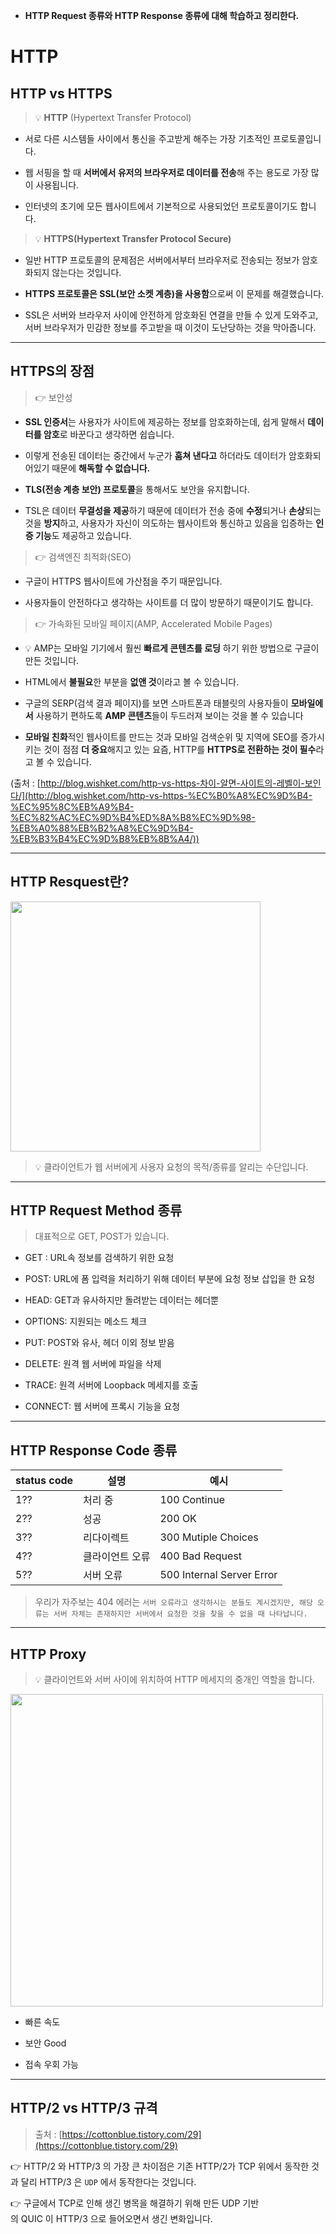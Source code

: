 - **HTTP Request 종류와 HTTP Response 종류에 대해 학습하고 정리한다.**
# HTTP

## HTTP vs HTTPS

> 💡 **HTTP** (Hypertext Transfer Protocol)

- 서로 다른 시스템들 사이에서 통신을 주고받게 해주는 가장 기초적인 프로토콜입니다. 

- 웹 서핑을 할 때 **서버에서 유저의 브라우저로 데이터를 전송**해 주는 용도로 가장 많이 사용됩니다. 

- 인터넷의 초기에 모든 웹사이트에서 기본적으로 사용되었던 프로토콜이기도 합니다.

> 💡 **HTTPS(Hypertext Transfer Protocol Secure)**
- 일반 HTTP 프로토콜의 문제점은 서버에서부터 브라우저로 전송되는 정보가 암호화되지 않는다는 것입니다.

- **HTTPS 프로토콜은 SSL(보안 소켓 계층)을 사용함**으로써 이 문제를 해결했습니다.

- SSL은 서버와 브라우저 사이에 안전하게 암호화된 연결을 만들 수 있게 도와주고, 서버 브라우저가 민감한 정보를 주고받을 때 이것이 도난당하는 것을 막아줍니다.

---

## HTTPS의 장점

> 👉 보안성
    
- **SSL 인증서**는 사용자가 사이트에 제공하는 정보를 암호화하는데, 쉽게 말해서 **데이터를 암호**로 바꾼다고 생각하면 쉽습니다. 

- 이렇게 전송된 데이터는 중간에서 누군가 **훔쳐 낸다고** 하더라도 데이터가 암호화되어있기 때문에 **해독할 수 없습니다.** 

- **TLS(전송 계층 보안) 프로토콜**을 통해서도 보안을 유지합니다. 

- TSL은 데이터 **무결성을 제공**하기 때문에 데이터가 전송 중에 **수정**되거나 **손상**되는 것을 **방지**하고, 사용자가 자신이 의도하는 웹사이트와 통신하고 있음을 입증하는 **인증 기능**도 제공하고 있습니다.

> 👉 검색엔진 최적화(SEO)
    
- 구글이 HTTPS 웹사이트에 가산점을 주기 때문입니다.

- 사용자들이 안전하다고 생각하는 사이트를 더 많이 방문하기 때문이기도 합니다.
    
> 👉 가속화된 모바일 페이지(AMP, Accelerated Mobile Pages)
    
- 💡 AMP는 모바일 기기에서 훨씬 **빠르게 콘텐츠를 로딩** 하기 위한 방법으로 구글이 만든 것입니다.
    
- HTML에서 **불필요**한 부분을 **없앤 것**이라고 볼 수 있습니다. 

- 구글의 SERP(검색 결과 페이지)를 보면 스마트폰과 태블릿의 사용자들이 **모바일에서** 사용하기 편하도록 **AMP 콘텐츠**들이 두드러져 보이는 것을 볼 수 있습니다

- **모바일 친화**적인 웹사이트를 만드는 것과 모바일 검색순위 및 지역에 SEO를 증가시키는 것이 점점 **더 중요**해지고 있는 요즘, HTTP를 **HTTPS로 전환하는 것이 필수**라고 볼 수 있습니다.

(출처 : [http://blog.wishket.com/http-vs-https-차이-알면-사이트의-레벨이-보인다/](http://blog.wishket.com/http-vs-https-%EC%B0%A8%EC%9D%B4-%EC%95%8C%EB%A9%B4-%EC%82%AC%EC%9D%B4%ED%8A%B8%EC%9D%98-%EB%A0%88%EB%B2%A8%EC%9D%B4-%EB%B3%B4%EC%9D%B8%EB%8B%A4/))

---

## HTTP Resquest란?

<img src="https://user-images.githubusercontent.com/32920566/148895127-876cce31-a351-4a4e-b895-83a92d1272b3.png" width="400"></img>

> 💡 클라이언트가 웹 서버에게 사용자 요청의 목적/종류를 알리는 수단입니다.

---

## HTTP Request Method 종류

> 대표적으로 GET, POST가 있습니다.

- GET : URL속 정보를 검색하기 위한 요청

- POST:  URL에 폼 입력을 처리하기 위해 데이터 부분에 요청 정보 삽입을 한 요청

- HEAD: GET과 유사하지만 돌려받는 데이터는 헤더뿐 

- OPTIONS: 지원되는 메소드 체크

- PUT: POST와 유사, 헤더 이외 정보 받음

- DELETE: 원격 웹 서버에 파일을 삭제

- TRACE: 원격 서버에 Loopback 메세지를 호출

- CONNECT: 웹 서버에 프록시 기능을 요청

---

## HTTP Response Code 종류

|status code|설명|예시|
|--|--|--|
|1??|	처리 중|	100 Continue|	
|2??|	성공|	200 OK	|
|3??|	리다이렉트|	300 Mutiple Choices	|
|4??|	클라이언트 오류|	400 Bad Request|	
|5??|	서버 오류|	500 Internal Server Error|	

> 우리가 자주보는 404 에러는 `서버 오류라고 생각하시는 분들도 계시겠지만, 해당 오류는 서버 자체는 존재하지만 서버에서 요청한 것을 찾을 수 없을 때 나타납니다.`

---

## HTTP Proxy
    
> 💡 클라이언트와 서버 사이에 위치하여 HTTP 메세지의 중개인 역할을 합니다.

<img src="https://user-images.githubusercontent.com/32920566/148895366-d9079307-9c48-4e9c-becd-edd48012c7ff.png" width="500"></img>

- 빠른 속도

- 보안 Good

- 접속 우회 가능
    
---

## HTTP/2 vs HTTP/3 규격

> 출처 : [https://cottonblue.tistory.com/29](https://cottonblue.tistory.com/29)


👉 HTTP/2 와 HTTP/3 의 가장 큰 차이점은 기존 HTTP/2가 TCP 위에서 동작한 것과 달리 HTTP/3 은 `UDP` 에서 동작한다는 것입니다.

👉 구글에서 TCP로 인해 생긴 병목을 해결하기 위해 만든 UDP 기반의 QUIC 이 HTTP/3 으로 들어오면서 생긴 변화입니다.